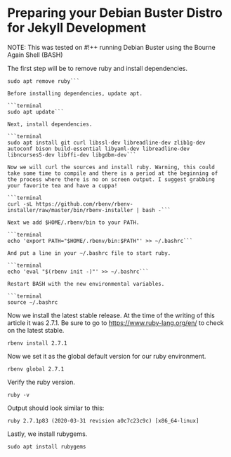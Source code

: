 # Preparing your Debian Buster Distro for Jekyll Development

NOTE: This was tested on #!++ running Debian Buster using the Bourne Again Shell (BASH)

The first step will be to remove ruby and install dependencies.

```terminal
sudo apt remove ruby```

Before installing dependencies, update apt.

```terminal
sudo apt update``` 

Next, install dependencies.

```terminal
sudo apt install git curl libssl-dev libreadline-dev zlib1g-dev autoconf bison build-essential libyaml-dev libreadline-dev libncurses5-dev libffi-dev libgdbm-dev```

Now we will curl the sources and install ruby. Warning, this could take some time to compile and there is a period at the beginning of the process where there is no on screen output. I suggest grabbing your favorite tea and have a cuppa!

```terminal
curl -sL https://github.com/rbenv/rbenv-installer/raw/master/bin/rbenv-installer | bash -```

Next we add $HOME/.rbenv/bin to your PATH. 

```terminal
echo 'export PATH="$HOME/.rbenv/bin:$PATH"' >> ~/.bashrc```

And put a line in your ~/.bashrc file to start ruby.

```terminal
echo 'eval "$(rbenv init -)"' >> ~/.bashrc```

Restart BASH with the new environmental variables.

```terminal
source ~/.bashrc
```

Now we install the latest stable release.  At the time of the writing of this article it was 2.7.1.  Be sure to go to https://www.ruby-lang.org/en/ to check on the latest stable.

```terminal
rbenv install 2.7.1
```

Now we set it as the global default version for our ruby environment.

```terminal
rbenv global 2.7.1
```

Verify the ruby version.

```terminal
ruby -v
```

Output should look similar to this:

```terminal
ruby 2.7.1p83 (2020-03-31 revision a0c7c23c9c) [x86_64-linux]
```

Lastly, we install rubygems.

```terminal
sudo apt install rubygems
```
